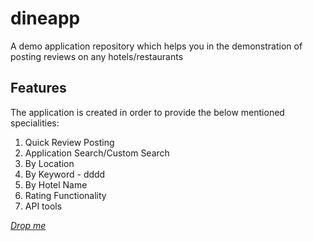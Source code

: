 # dineapp
A demo application repository which helps you in the demonstration of posting reviews on any hotels/restaurants
## Features
The application is created in order to provide the below mentioned specialities:
  1. Quick Review Posting
  2. Application Search/Custom Search
   1. By Location
   2. By Keyword
    - dddd
   3. By Hotel Name
  3. Rating Functionality
  4. API tools
  
  [*_Drop me_*](http://www.renfos.com)
  
